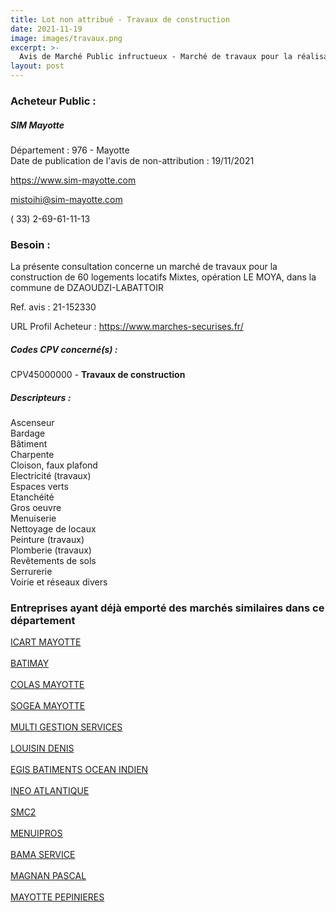 ```yaml
---
title: Lot non attribué - Travaux de construction
date: 2021-11-19
image: images/travaux.png
excerpt: >-
  Avis de Marché Public infructueux - Marché de travaux pour la réalisation de l'opération LE MOYA , qui se situe Quartier de la raquette, Commune de Dzaoudzi-Labattoir
layout: post
---
```


### Acheteur Public :
##### SIM Mayotte
Département : 976 - Mayotte<br/>
Date de publication de l'avis de non-attribution : 19/11/2021


https://www.sim-mayotte.com

mistoihi@sim-mayotte.com

( 33) 2-69-61-11-13
### Besoin :

La présente consultation concerne un marché de travaux pour la construction de 60 logements locatifs Mixtes, opération LE MOYA, dans la commune de DZAOUDZI-LABATTOIR

Ref. avis : 21-152330

URL Profil Acheteur : https://www.marches-securises.fr/

##### Codes CPV concerné(s) :
CPV45000000 - **Travaux de construction** <br/>

##### Descripteurs :
Ascenseur <br/>
Bardage <br/>
Bâtiment <br/>
Charpente <br/>
Cloison, faux plafond <br/>
Electricité (travaux) <br/>
Espaces verts <br/>
Etanchéité <br/>
Gros oeuvre <br/>
Menuiserie <br/>
Nettoyage de locaux <br/>
Peinture (travaux) <br/>
Plomberie (travaux) <br/>
Revêtements de sols <br/>
Serrurerie <br/>
Voirie et réseaux divers <br/>

### Entreprises ayant déjà emporté des marchés similaires dans ce département
<a href="/entreprise-543/siren-024076101">ICART MAYOTTE</a><br/><br/>
<a href="/entreprise-543/siren-066303702">BATIMAY</a><br/><br/>
<a href="/entreprise-543/siren-066305277">COLAS MAYOTTE</a><br/><br/>
<a href="/entreprise-543/siren-099382921">SOGEA MAYOTTE</a><br/><br/>
<a href="/entreprise-549/siren-339861890">MULTI GESTION SERVICES</a><br/><br/>
<a href="/entreprise-549/siren-343299814">LOUISIN DENIS</a><br/><br/>
<a href="/entreprise-556/siren-403162670">EGIS BATIMENTS OCEAN INDIEN</a><br/><br/>
<a href="/entreprise-557/siren-414799296">INEO ATLANTIQUE</a><br/><br/>
<a href="/entreprise-563/siren-450758404">SMC2</a><br/><br/>
<a href="/entreprise-569/siren-513205716">MENUIPROS</a><br/><br/>
<a href="/entreprise-569/siren-514617919">BAMA SERVICE</a><br/><br/>
<a href="/entreprise-576/siren-797394210">MAGNAN PASCAL</a><br/><br/>
<a href="/entreprise-576/siren-797836293">MAYOTTE PEPINIERES</a><br/><br/>
